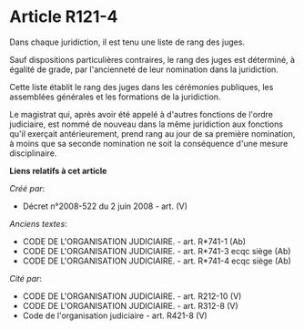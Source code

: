 # Article R121-4

Dans chaque juridiction, il est tenu une liste de rang des juges.

Sauf dispositions particulières contraires, le rang des juges est déterminé, à égalité de grade, par l'ancienneté de leur
nomination dans la juridiction.

Cette liste établit le rang des juges dans les cérémonies publiques, les assemblées générales et les formations de la
juridiction.

Le magistrat qui, après avoir été appelé à d'autres fonctions de l'ordre judiciaire, est nommé de nouveau dans la même
juridiction aux fonctions qu'il exerçait antérieurement, prend rang au jour de sa première nomination, à moins que sa seconde
nomination ne soit la conséquence d'une mesure disciplinaire.

**Liens relatifs à cet article**

_Créé par_:

  - Décret n°2008-522 du 2 juin 2008 - art. (V)

_Anciens textes_:

  - CODE DE L'ORGANISATION JUDICIAIRE. - art. R*741-1 (Ab)
  - CODE DE L'ORGANISATION JUDICIAIRE. - art. R*741-3 ecqc siège (Ab)
  - CODE DE L'ORGANISATION JUDICIAIRE. - art. R*741-4 ecqc siège (Ab)

_Cité par_:

  - CODE DE L'ORGANISATION JUDICIAIRE. - art. R212-10 (V)
  - CODE DE L'ORGANISATION JUDICIAIRE. - art. R312-8 (V)
  - Code de l'organisation judiciaire - art. R421-8 (V)
